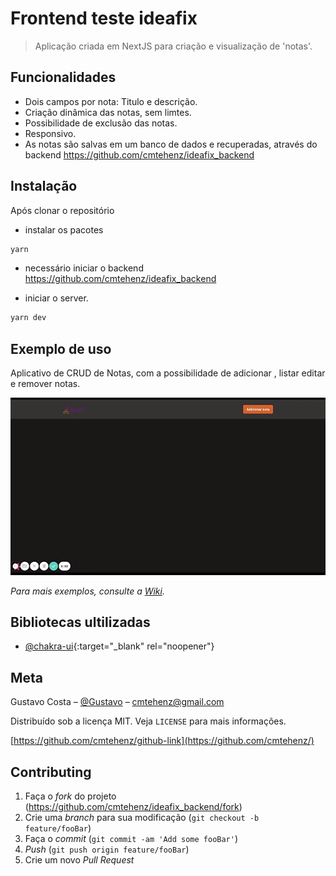 # Frontend teste ideafix
> Aplicação criada em NextJS para criação e visualização de 'notas'.

## Funcionalidades
  - Dois campos por nota: Titulo e descrição.
  - Criação dinâmica das notas, sem limtes.
  - Possibilidade de exclusão das notas.
  - Responsivo.
  - As notas são salvas em um banco de dados e recuperadas, através do backend https://github.com/cmtehenz/ideafix_backend

## Instalação

Após clonar o repositório
  - instalar os pacotes
```sh
yarn
```
  - necessário iniciar o backend https://github.com/cmtehenz/ideafix_backend

  - iniciar o server.

```sh
yarn dev
```

## Exemplo de uso

Aplicativo de CRUD de Notas, com a possibilidade de adicionar , listar editar e remover notas.

![caption](/assets/logo.gif)

_Para mais exemplos, consulte a [Wiki][wiki]._

## Bibliotecas ultilizadas

* [@chakra-ui](https://chakra-ui.com/){:target="_blank" rel="noopener"}

## Meta

Gustavo Costa – [@Gustavo](https://twitter.com/cmtehenz) – cmtehenz@gmail.com

Distribuído sob a licença MIT. Veja `LICENSE` para mais informações.

[https://github.com/cmtehenz/github-link](https://github.com/cmtehenz/)

## Contributing

1. Faça o _fork_ do projeto (<https://github.com/cmtehenz/ideafix_backend/fork>)
2. Crie uma _branch_ para sua modificação (`git checkout -b feature/fooBar`)
3. Faça o _commit_ (`git commit -am 'Add some fooBar'`)
4. _Push_ (`git push origin feature/fooBar`)
5. Crie um novo _Pull Request_

[wiki]: https://github.com/cmtehenz/ideafix_web/wiki
